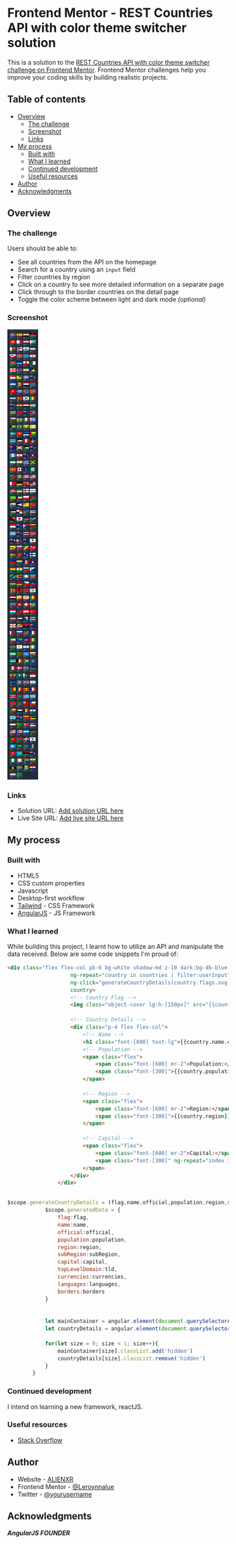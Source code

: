 # Frontend Mentor - REST Countries API with color theme switcher solution

This is a solution to the [REST Countries API with color theme switcher challenge on Frontend Mentor](https://www.frontendmentor.io/challenges/rest-countries-api-with-color-theme-switcher-5cacc469fec04111f7b848ca). Frontend Mentor challenges help you improve your coding skills by building realistic projects. 

## Table of contents

- [Overview](#overview)
  - [The challenge](#the-challenge)
  - [Screenshot](#screenshot)
  - [Links](#links)
- [My process](#my-process)
  - [Built with](#built-with)
  - [What I learned](#what-i-learned)
  - [Continued development](#continued-development)
  - [Useful resources](#useful-resources)
- [Author](#author)
- [Acknowledgments](#acknowledgments)


## Overview

### The challenge

Users should be able to:

- See all countries from the API on the homepage
- Search for a country using an `input` field
- Filter countries by region
- Click on a country to see more detailed information on a separate page
- Click through to the border countries on the detail page
- Toggle the color scheme between light and dark mode *(optional)*

### Screenshot

![](./screenshot.jpeg)

### Links

- Solution URL: [Add solution URL here](https://your-solution-url.com)
- Live Site URL: [Add live site URL here](https://your-live-site-url.com)

## My process

### Built with

- HTML5
- CSS custom properties
- Javascript
- Desktop-first workflow
- [Tailwind](https://tailwind.com/docs) - CSS Framework
- [AngularJS](https://reactjs.org/) - JS Framework

### What I learned
While building this project, I learnt how to utilize an API and manipulate the data received. Below are some code snippets I'm proud of:

```html
<div class="flex flex-col pb-6 bg-white shadow-md z-10 dark:bg-db-blue cursor-pointer {{country.region}}"
                    ng-repeat="country in countries | filter:userInput"
                    ng-click="generateCountryDetails(country.flags.svg,country.name.common,country.name.official,country.population,country.region,country.subregion,country.capital,country.tld,country.currencies,country.languages,country.borders,country)"
                    country>
                    <!-- Country Flag -->
                    <img class="object-cover lg:h-[150px]" src="{{country.flags.png}}" alt="Flag Image">

                    <!-- Country Details -->
                    <div class="p-4 flex flex-col">
                        <!-- Name -->
                        <h1 class="font-[800] text-lg">{{country.name.common}}</h1>
                        <!-- Population -->
                        <span class="flex">
                            <span class="font-[600] mr-2">Population:</span>
                            <span class="font-[300]">{{country.population}}</span>
                        </span>

                        <!-- Region -->
                        <span class="flex">
                            <span class="font-[600] mr-2">Region:</span>
                            <span class="font-[300]">{{country.region}}</span>
                        </span>

                        <!-- Capital -->
                        <span class="flex">
                            <span class="font-[600] mr-2">Capital:</span>
                            <span class="font-[300]" ng-repeat="index in country.capital">{{index}}</span>
                        </span>
                    </div>
                </div>
```
```
```
```js
$scope.generateCountryDetails = (flag,name,official,population,region,subRegion,capital,tld,currencies,languages,borders,moreDetails) => {
            $scope.generatedData = {
                flag:flag,
                name:name,
                official:official,
                population:population,
                region:region,
                subRegion:subRegion,
                capital:capital,
                topLevelDomain:tld,
                currencies:currencies,
                languages:languages,
                borders:borders
            }


            let mainContainer = angular.element(document.querySelectorAll(`[countries]`))
            let countryDetails = angular.element(document.querySelectorAll(`[details]`))

            for(let size = 0; size < 1; size++){
                mainContainer[size].classList.add('hidden')
                countryDetails[size].classList.remove('hidden')
            }
        }
```


### Continued development
I intend on learning a new framework, reactJS.

### Useful resources

- [Stack Overflow](https://stackoverflow.com/)

## Author

- Website - [ALIENXR](https://somtodev.netlify.app/)
- Frontend Mentor - [@Leroynnalue](https://www.frontendmentor.io/profile/Leroynnalue)
- Twitter - [@yourusername](https://www.twitter.com/leroydev_)


## Acknowledgments
**_AngularJS FOUNDER_**